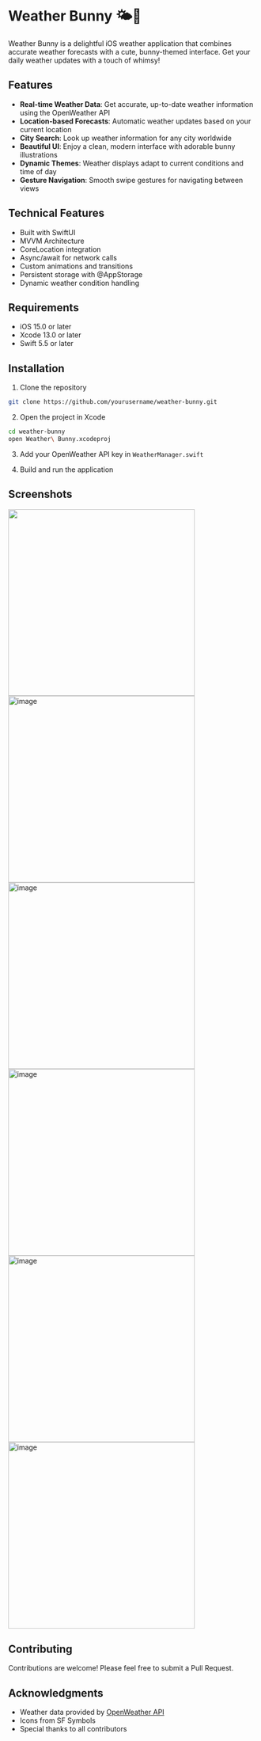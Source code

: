# Weather Bunny 🌤️🐰

Weather Bunny is a delightful iOS weather application that combines accurate weather forecasts with a cute, bunny-themed interface. Get your daily weather updates with a touch of whimsy!

## Features

- **Real-time Weather Data**: Get accurate, up-to-date weather information using the OpenWeather API
- **Location-based Forecasts**: Automatic weather updates based on your current location
- **City Search**: Look up weather information for any city worldwide
- **Beautiful UI**: Enjoy a clean, modern interface with adorable bunny illustrations
- **Dynamic Themes**: Weather displays adapt to current conditions and time of day
- **Gesture Navigation**: Smooth swipe gestures for navigating between views

## Technical Features

- Built with SwiftUI
- MVVM Architecture
- CoreLocation integration
- Async/await for network calls
- Custom animations and transitions
- Persistent storage with @AppStorage
- Dynamic weather condition handling

## Requirements

- iOS 15.0 or later
- Xcode 13.0 or later
- Swift 5.5 or later

## Installation

1. Clone the repository
```bash
git clone https://github.com/yourusername/weather-bunny.git
```

2. Open the project in Xcode
```bash
cd weather-bunny
open Weather\ Bunny.xcodeproj
```

3. Add your OpenWeather API key in `WeatherManager.swift`

4. Build and run the application

## Screenshots
<img width="377"  src= ![IMG_7993](https://github.com/user-attachments/assets/b32200e3-8694-48e4-8350-718ed02f5b49) />
<img width="377" alt="image" src= ![IMG_7992](https://github.com/user-attachments/assets/13c6a75e-de24-4899-8089-d0cf233aa727) />
<img width="377" alt="image" src= ![IMG_7991](https://github.com/user-attachments/assets/a1f51ef0-aed7-4184-8042-9c1a80e820a8) />
<img width="377" alt="image" src= ![IMG_7990](https://github.com/user-attachments/assets/be13ef0f-a7de-438a-a57e-c2a68f997050) />
<img width="377" alt="image" src= ![IMG_7989](https://github.com/user-attachments/assets/79b8ced2-06dc-4b71-939e-757ed21d2c95) />


<img width="377" alt="image" src="https://github.com/user-attachments/assets/46629857-f48d-417f-a72b-393343131d27" />



## Contributing

Contributions are welcome! Please feel free to submit a Pull Request.


## Acknowledgments

- Weather data provided by [OpenWeather API](https://openweathermap.org/api)
- Icons from SF Symbols
- Special thanks to all contributors

